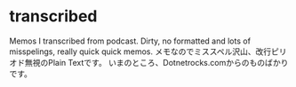 # transcribed
Memos I transcribed from podcast. Dirty, no formatted and lots of misspelings, really quick quick memos.
メモなのでミススペル沢山、改行ピリオド無視のPlain Textです。
いまのところ、Dotnetrocks.comからのものばかりです。
